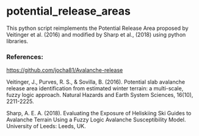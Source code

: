 # potential_release_areas

This python script reimplements the Potential Release Area proposed by Veitinger et al. (2016) and modified by Sharp et al., (2018) using python libraries.

### References:

https://github.com/jocha81/Avalanche-release

Veitinger, J., Purves, R. S., & Sovilla, B. (2016). Potential slab avalanche release area identification from estimated winter terrain: a multi-scale, fuzzy logic approach. Natural Hazards and Earth System Sciences, 16(10), 2211-2225.

Sharp, A. E. A. (2018). Evaluating the Exposure of Heliskiing Ski Guides to Avalanche Terrain Using a Fuzzy Logic Avalanche Susceptibility Model. University of Leeds: Leeds, UK.
